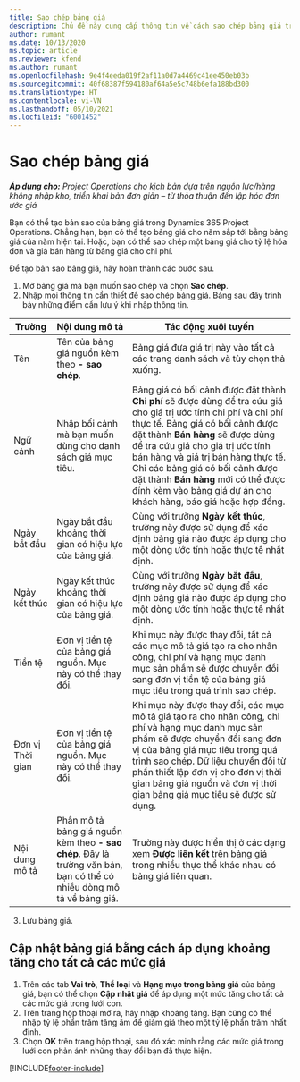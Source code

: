 ```yaml
---
title: Sao chép bảng giá
description: Chủ đề này cung cấp thông tin về cách sao chép bảng giá trong Project Operations.
author: rumant
ms.date: 10/13/2020
ms.topic: article
ms.reviewer: kfend
ms.author: rumant
ms.openlocfilehash: 9e4f4eeda019f2af11a0d7a4469c41ee450eb03b
ms.sourcegitcommit: 40f68387f594180af64a5e5c748b6efa188bd300
ms.translationtype: HT
ms.contentlocale: vi-VN
ms.lasthandoff: 05/10/2021
ms.locfileid: "6001452"
---
```

# <a name="copy-price-lists"></a>Sao chép bảng giá

_**Áp dụng cho:** Project Operations cho kịch bản dựa trên nguồn lực/hàng không nhập kho, triển khai bản đơn giản – từ thỏa thuận đến lập hóa đơn ước giá_

Bạn có thể tạo bản sao của bảng giá trong Dynamics 365 Project Operations. Chẳng hạn, bạn có thể tạo bảng giá cho năm sắp tới bằng bảng giá của năm hiện tại.  Hoặc, bạn có thể sao chép một bảng giá cho tỷ lệ hóa đơn và giá bán hàng từ bảng giá cho chi phí. 

Để tạo bản sao bảng giá, hãy hoàn thành các bước sau.

1. Mở bảng giá mà bạn muốn sao chép và chọn **Sao chép**.
2. Nhập mọi thông tin cần thiết để sao chép bảng giá. Bảng sau đây trình bày những điểm cần lưu ý khi nhập thông tin.

| Trường | Nội dung mô tả | Tác động xuôi tuyến |
| --- | --- | --- |
| Tên | Tên của bảng giá nguồn kèm theo **- sao chép**. | Bảng giá đưa giá trị này vào tất cả các trang danh sách và tùy chọn thả xuống. |
| Ngữ cảnh | Nhập bối cảnh mà bạn muốn dùng cho danh sách giá mục tiêu. | Bảng giá có bối cảnh được đặt thành **Chi phí** sẽ được dùng để tra cứu giá cho giá trị ước tính chi phí và chi phí thực tế. Bảng giá có bối cảnh được đặt thành **Bán hàng** sẽ được dùng để tra cứu giá cho giá trị ước tính bán hàng và giá trị bán hàng thực tế. Chỉ các bảng giá có bối cảnh được đặt thành **Bán hàng** mới có thể được đính kèm vào bảng giá dự án cho khách hàng, báo giá hoặc hợp đồng. |
| Ngày bắt đầu | Ngày bắt đầu khoảng thời gian có hiệu lực của bảng giá. | Cùng với trường **Ngày kết thúc**, trường này được sử dụng để xác định bảng giá nào được áp dụng cho một dòng ước tính hoặc thực tế nhất định. |
| Ngày kết thúc | Ngày kết thúc khoảng thời gian có hiệu lực của bảng giá. | Cùng với trường **Ngày bắt đầu**, trường này được sử dụng để xác định bảng giá nào được áp dụng cho một dòng ước tính hoặc thực tế nhất định. |
| Tiền tệ | Đơn vị tiền tệ của bảng giá nguồn. Mục này có thể thay đổi. | Khi mục này được thay đổi, tất cả các mục mô tả giá tạo ra cho nhân công, chi phí và hạng mục danh mục sản phẩm sẽ được chuyển đổi sang đơn vị tiền tệ của bảng giá mục tiêu trong quá trình sao chép. |
| Đơn vị Thời gian | Đơn vị tiền tệ của bảng giá nguồn. Mục này có thể thay đổi. | Khi mục này được thay đổi, các mục mô tả giá tạo ra cho nhân công, chi phí và hạng mục danh mục sản phẩm sẽ được chuyển đổi sang đơn vị của bảng giá mục tiêu trong quá trình sao chép. Dữ liệu chuyển đổi từ phần thiết lập đơn vị cho đơn vị thời gian bảng giá nguồn và đơn vị thời gian bảng giá mục tiêu sẽ được sử dụng. |
| Nội dung mô tả | Phần mô tả bảng giá nguồn kèm theo **- sao chép**. Đây là trường văn bản, bạn có thể có nhiều dòng mô tả về bảng giá. | Trường này được hiển thị ở các dạng xem **Được liên kết** trên bảng giá trong nhiều thực thể khác nhau có bảng giá liên quan. |

3. Lưu bảng giá. 

## <a name="update-a-price-list-by-applying-a-mark-up-to-all-the-prices"></a>Cập nhật bảng giá bằng cách áp dụng khoảng tăng cho tất cả các mức giá

1. Trên các tab **Vai trò**, **Thể loại** và **Hạng mục trong bảng giá** của bảng giá, bạn có thể chọn **Cập nhật giá** để áp dụng một mức tăng cho tất cả các mức giá trong lưới con. 
2. Trên trang hộp thoại mở ra, hãy nhập khoảng tăng. Bạn cũng có thể nhập tỷ lệ phần trăm tăng âm để giảm giá theo một tỷ lệ phần trăm nhất định. 
3. Chọn **OK** trên trang hộp thoại, sau đó xác minh rằng các mức giá trong lưới con phản ánh những thay đổi bạn đã thực hiện.


[!INCLUDE[footer-include](../includes/footer-banner.md)]